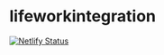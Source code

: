 # lifeworkintegration
[![Netlify Status](https://api.netlify.com/api/v1/badges/2adf4ac4-da3b-4ecb-9059-e5f190957b26/deploy-status)](https://app.netlify.com/sites/lifeworkintegration/deploys)
